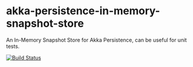 akka-persistence-in-memory-snapshot-store
=========================================

An In-Memory Snapshot Store for Akka Persistence, can be useful for unit tests.

[![Build Status](https://travis-ci.org/migesok/akka-persistence-in-memory-snapshot-store.svg?branch=master)](https://travis-ci.org/migesok/akka-persistence-in-memory-snapshot-store)
